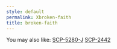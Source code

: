 ```yaml
---
style: default
permalink: Xbroken-faith
title: broken-faith
---
```

You may also like:
[SCP-5280-J](http://scp-wiki.net/scp-5280-j)
[SCP-2442](http://scp-wiki.net/scp-2442)